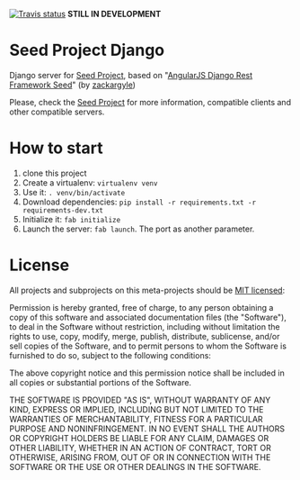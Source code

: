 [![Travis status][Travis status]][Travis project]  **STILL IN DEVELOPMENT**

# Seed Project Django
Django server for [Seed Project], based on "[AngularJS Django Rest Framework Seed]" (by [zackargyle])

Please, check the [Seed Project] for more information, compatible clients and other compatible servers.


# How to start

1. clone this project
1. Create a virtualenv: `virtualenv venv`
1. Use it: `. venv/bin/activate`
1. Download dependencies: `pip install -r requirements.txt -r requirements-dev.txt`
1. Initialize it: `fab initialize`
1. Launch the server: `fab launch`. The port as another parameter.


# License

All projects and subprojects on this meta-projects should be [MIT licensed]:

Permission is hereby granted, free of charge, to any person obtaining a copy
of this software and associated documentation files (the "Software"), to deal
in the Software without restriction, including without limitation the rights
to use, copy, modify, merge, publish, distribute, sublicense, and/or sell
copies of the Software, and to permit persons to whom the Software is
furnished to do so, subject to the following conditions:

The above copyright notice and this permission notice shall be included in
all copies or substantial portions of the Software.

THE SOFTWARE IS PROVIDED "AS IS", WITHOUT WARRANTY OF ANY KIND, EXPRESS OR
IMPLIED, INCLUDING BUT NOT LIMITED TO THE WARRANTIES OF MERCHANTABILITY,
FITNESS FOR A PARTICULAR PURPOSE AND NONINFRINGEMENT. IN NO EVENT SHALL THE
AUTHORS OR COPYRIGHT HOLDERS BE LIABLE FOR ANY CLAIM, DAMAGES OR OTHER
LIABILITY, WHETHER IN AN ACTION OF CONTRACT, TORT OR OTHERWISE, ARISING FROM,
OUT OF OR IN CONNECTION WITH THE SOFTWARE OR THE USE OR OTHER DEALINGS IN
THE SOFTWARE.

[AngularJS Django Rest Framework Seed]: https://github.com/zackargyle/angularjs-django-rest-framework-seed
[zackargyle]: https://github.com/zackargyle
[Seed Project]: https://github.com/seedproject/seed-project
[Travis project]: https://travis-ci.org/seedproject/seed-project-django
[Travis status]: https://travis-ci.org/seedproject/seed-project-django.svg
[MIT licensed]: http://opensource.org/licenses/MIT
